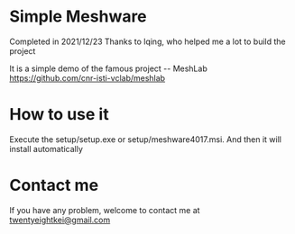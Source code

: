 # Simple Meshware
Completed in 2021/12/23
Thanks to lqing, who helped me a lot to build the project

It is a simple demo of the famous project -- MeshLab
https://github.com/cnr-isti-vclab/meshlab

# How to use it
Execute the setup/setup.exe or setup/meshware4017.msi.
And then it will install automatically

# Contact me
If you have any problem, welcome to contact me at twentyeightkei@gmail.com

